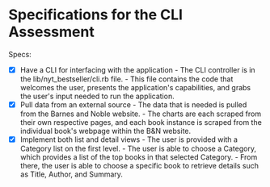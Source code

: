 # Specifications for the CLI Assessment

Specs:
- [x] Have a CLI for interfacing with the application
      - The CLI controller is in the lib/nyt_bestseller/cli.rb file.
      - This file contains the code that welcomes the user, presents the application's capabilities, and grabs the user's input needed to run the application.
- [x] Pull data from an external source
      - The data that is needed is pulled from the Barnes and Noble website.
      - The charts are each scraped from their own respective pages, and each book instance is scraped from the individual book's webpage within the B&N website.
- [x] Implement both list and detail views
      - The user is provided with a Category list on the first level.
      - The user is able to choose a Category, which provides a list of the top books in that selected Category.
      - From there, the user is able to choose a specific book to retrieve details such as Title, Author, and Summary.

